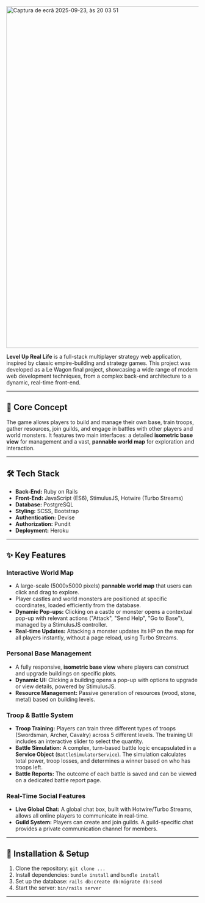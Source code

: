 <img width="1914" height="896" alt="Captura de ecrã 2025-09-23, às 20 03 51" src="https://github.com/user-attachments/assets/285e4a12-ec0e-433c-81f8-9a4b5d4c9ce0" />


**Level Up Real Life** is a full-stack multiplayer strategy web application, inspired by classic empire-building and strategy games. This project was developed as a Le Wagon final project, showcasing a wide range of modern web development techniques, from a complex back-end architecture to a dynamic, real-time front-end.

---

## 🚀 Core Concept

The game allows players to build and manage their own base, train troops, gather resources, join guilds, and engage in battles with other players and world monsters. It features two main interfaces: a detailed **isometric base view** for management and a vast, **pannable world map** for exploration and interaction.

---

## 🛠️ Tech Stack

* **Back-End:** Ruby on Rails
* **Front-End:** JavaScript (ES6), StimulusJS, Hotwire (Turbo Streams)
* **Database:** PostgreSQL
* **Styling:** SCSS, Bootstrap
* **Authentication:** Devise
* **Authorization:** Pundit
* **Deployment:** Heroku 

---

## ✨ Key Features

### Interactive World Map
* A large-scale (5000x5000 pixels) **pannable world map** that users can click and drag to explore.
* Player castles and world monsters are positioned at specific coordinates, loaded efficiently from the database.
* **Dynamic Pop-ups:** Clicking on a castle or monster opens a contextual pop-up with relevant actions ("Attack", "Send Help", "Go to Base"), managed by a StimulusJS controller.
* **Real-time Updates:** Attacking a monster updates its HP on the map for all players instantly, without a page reload, using Turbo Streams.

### Personal Base Management
* A fully responsive, **isometric base view** where players can construct and upgrade buildings on specific plots.
* **Dynamic UI:** Clicking a building opens a pop-up with options to upgrade or view details, powered by StimulusJS.
* **Resource Management:** Passive generation of resources (wood, stone, metal) based on building levels.

### Troop & Battle System
* **Troop Training:** Players can train three different types of troops (Swordsman, Archer, Cavalry) across 5 different levels. The training UI includes an interactive slider to select the quantity.
* **Battle Simulation:** A complex, turn-based battle logic encapsulated in a **Service Object** (`BattleSimulatorService`). The simulation calculates total power, troop losses, and determines a winner based on who has troops left.
* **Battle Reports:** The outcome of each battle is saved and can be viewed on a dedicated battle report page.

### Real-Time Social Features
* **Live Global Chat:** A global chat box, built with Hotwire/Turbo Streams, allows all online players to communicate in real-time.
* **Guild System:** Players can create and join guilds. A guild-specific chat provides a private communication channel for members.

---

## 🔧 Installation & Setup

1.  Clone the repository: `git clone ...`
2.  Install dependencies: `bundle install` and `bundle install`
3.  Set up the database: `rails db:create db:migrate db:seed`
4.  Start the server: `bin/rails server`

---
